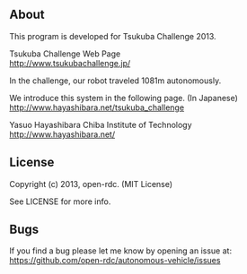 ## About

This program is developed for Tsukuba Challenge 2013.

Tsukuba Challenge Web Page<br>
http://www.tsukubachallenge.jp/

In the challenge, our robot traveled 1081m autonomously.

We introduce this system in the following page. (In Japanese)<br>
http://www.hayashibara.net/tsukuba_challenge

Yasuo Hayashibara
Chiba Institute of Technology<br>
http://www.hayashibara.net/

## License

Copyright (c) 2013, open-rdc. (MIT License)

See LICENSE for more info.

## Bugs

If you find a bug please let me know by opening an issue at: https://github.com/open-rdc/autonomous-vehicle/issues
